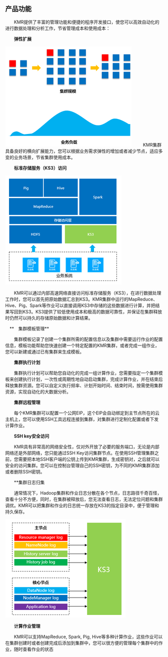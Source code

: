 ## 产品功能

　　KMR提供了丰富的管理功能和便捷的程序开发接口，使您可以高效自动化的进行数据处理和分析工作，节省管理成本和使用成本：
  
　　**弹性扩展**
  
  ![弹性扩展](./images/txkz.png)
　　
  KMR集群具备良好的横向扩展能力，您可以根据业务需求弹性的增加或者减少节点，适应多变的业务场景，节省集群使用成本。
  
　　**标准存储服务（KS3）访问**
  
  ![标准存储服务](./images/bjccfw.png)
  
　　KMR可以通过内部高速网络直接访问标准存储服务（KS3），在进行数据处理工作时，您可以首先把原始数据汇总到KS3。KMR集群中运行的MapReduce、Hive、Pig、Spark等作业可以直接调用KS3中存储的这些数据进行计算，并把结果写回到KS3。KS3提供了较低使用成本和极高的数据可靠性，并保证在集群释放时仍然可以持久的存储原始数据和计算结果。
  
　**　集群模板管理**
 
　　集群模板记录了创建一个集群所需的配置信息以及集群中需要运行作业的配置信息，模板功能帮助您快速创建一个特定配置的KMR集群，或者完成一组作业，您可以新建或通过已有集群来生成模板。
  
　　**集群执行计划**
  
　　集群执行计划可以帮助您自动化的完成一组计算作业，您需要指定一个集群模板来创建执行计划，一次性或周期性地自动启动集群，完成计算作业，并在结束后释放集群资源。您可以自定义执行频率、计划开始时间、结束时间，按需使用集群资源，实现自动化的大数据分析。
  
　　**集群远程管理**
  
　　每个KMR集群可以配置一个公网EIP，这个EIP会自动绑定到主节点所在的云主机上，您可以使用SSH工具远程连接到集群，对集群进行定制化配置或者下发计算作业。
  
　　**SSH key安全访问**
  
　　KMR具有非常高的网络安全性，仅对外开放了必要的服务端口，无论是内部网络还是外部网络，您只能通过SSH Key访问集群节点。在使用SSH管理集群之前，您需要把本地SSH客户端的公钥上传到KMR集群，生成密钥对，之后就可以安全的访问集群。您可以在控制台管理自己的SSH密钥，为不同的KMR集群添加或者删除SSH密钥。
  
　　**集群日志归集　　
  
　　通常情况下，Hadoop集群和作业日志分散在各个节点，日志路径千奇百怪，查看十分不方便，同时，在集群被释放后，您无法查看日志，无法定位问题和集群调优。KMR可以把集群和作业的日志统一存放在KS3的指定目录中，便于管理和持久保存。
  
  ![日志归集](./images/rzgj.png)
  
　　**计算作业管理**
  
　　KMR可以支持MapReduce, Spark, Pig, Hive等多种计算作业，这些作业可以在集群创建时或者创建完成后添加到集群中，您可以很方便的管理每个集群中的作业，随时查看作业的状态
  
  
  
  
  
  